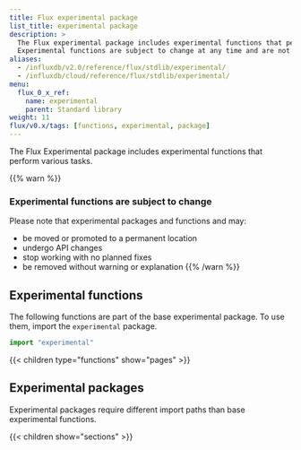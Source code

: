 ```yaml
---
title: Flux experimental package
list_title: experimental package
description: >
  The Flux experimental package includes experimental functions that perform various tasks.
  Experimental functions are subject to change at any time and are not recommended for production use.
aliases:
  - /influxdb/v2.0/reference/flux/stdlib/experimental/
  - /influxdb/cloud/reference/flux/stdlib/experimental/
menu:
  flux_0_x_ref:
    name: experimental
    parent: Standard library
weight: 11
flux/v0.x/tags: [functions, experimental, package]
---
```


The Flux Experimental package includes experimental functions that perform various tasks.

{{% warn %}}
### Experimental functions are subject to change
Please note that experimental packages and functions and may: 

- be moved or promoted to a permanent location
- undergo API changes
- stop working with no planned fixes
- be removed without warning or explanation
{{% /warn %}}

## Experimental functions
The following functions are part of the base experimental package.
To use them, import the `experimental` package.

```js
import "experimental"
```

{{< children type="functions" show="pages" >}}

## Experimental packages
Experimental packages require different import paths than base experimental functions.

{{< children show="sections" >}}
